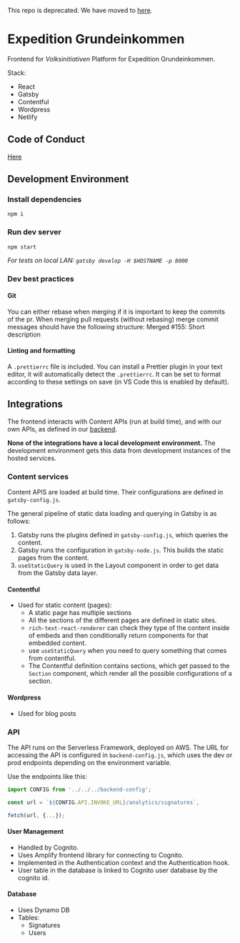 This repo is deprecated. We have moved to [here](https://github.com/grundeinkommensbuero/website-next).

# Expedition Grundeinkommen

Frontend for _Volksinitiativen_ Platform for Expedition Grundeinkommen.

Stack:

- React
- Gatsby
- Contentful
- Wordpress
- Netlify

## Code of Conduct

[Here](codeofconduct.md)

## Development Environment

### Install dependencies

```
npm i
```

### Run dev server

```
npm start
```

_For tests on local LAN: `gatsby develop -H $HOSTNAME -p 8000`_

### Dev best practices

#### Git

You can either rebase when merging if it is important to keep the commits of the pr. When merging pull requests (without rebasing) merge commit messages should have the following structure: Merged #155: Short description

#### Linting and formatting

A `.prettierrc` file is included. You can install a Prettier plugin in your text editor, it will automatically detect the `.prettierrc`. It can be set to format according to these settings on save (in VS Code this is enabled by default).

## Integrations

The frontend interacts with Content APIs (run at build time), and with our own APIs, as defined in our [backend](https://github.com/grundeinkommensbuero/backend).

**None of the integrations have a local development environment.** The development environment gets this data from development instances of the hosted services.

### Content services

Content APIS are loaded at build time. Their configurations are defined in `gatsby-config.js`.

The general pipeline of static data loading and querying in Gatsby is as follows:

1. Gatsby runs the plugins defined in `gatsby-config.js`, which queries the content.
2. Gatsby runs the configuration in `gatsby-node.js`. This builds the static pages from the content.
3. `useStaticQuery` is used in the Layout component in order to get data from the Gatsby data layer.

#### Contentful

- Used for static content (pages):
  - A static page has multiple sections
  - All the sections of the different pages are defined in static sites.
  - `rich-text-react-renderer` can check they type of the content inside of embeds and then conditionally return components for that embedded content.
  - use `useStaticQuery` when you need to query something that comes from contentful.
  - The Contentful definition contains sections, which get passed to the `Section` component, which render all the possible configurations of a section.

#### Wordpress

- Used for blog posts

### API

The API runs on the Serverless Framework, deployed on AWS. The URL for accessing the API is configured in `backend-config.js`, which uses the dev or prod endpoints depending on the environment variable.

Use the endpoints like this:

```js
import CONFIG from '../../../backend-config';

const url = `${CONFIG.API.INVOKE_URL}/analytics/signatures`,

fetch(url, {...});
```

#### User Management

- Handled by Cognito.
- Uses Amplify frontend library for connecting to Cognito.
- Implemented in the Authentication context and the Authentication hook.
- User table in the database is linked to Cognito user database by the cognito id.

#### Database

- Uses Dynamo DB
- Tables:
  - Signatures
  - Users
